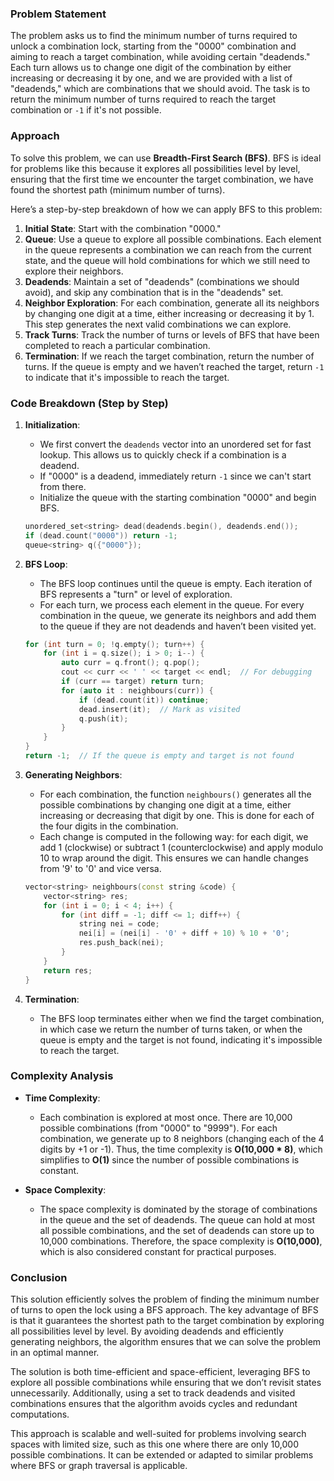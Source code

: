 ### Problem Statement

The problem asks us to find the minimum number of turns required to unlock a combination lock, starting from the "0000" combination and aiming to reach a target combination, while avoiding certain "deadends." Each turn allows us to change one digit of the combination by either increasing or decreasing it by one, and we are provided with a list of "deadends," which are combinations that we should avoid. The task is to return the minimum number of turns required to reach the target combination or `-1` if it's not possible.

### Approach

To solve this problem, we can use **Breadth-First Search (BFS)**. BFS is ideal for problems like this because it explores all possibilities level by level, ensuring that the first time we encounter the target combination, we have found the shortest path (minimum number of turns).

Here’s a step-by-step breakdown of how we can apply BFS to this problem:

1. **Initial State**: Start with the combination "0000."
2. **Queue**: Use a queue to explore all possible combinations. Each element in the queue represents a combination we can reach from the current state, and the queue will hold combinations for which we still need to explore their neighbors.
3. **Deadends**: Maintain a set of "deadends" (combinations we should avoid), and skip any combination that is in the "deadends" set.
4. **Neighbor Exploration**: For each combination, generate all its neighbors by changing one digit at a time, either increasing or decreasing it by 1. This step generates the next valid combinations we can explore.
5. **Track Turns**: Track the number of turns or levels of BFS that have been completed to reach a particular combination.
6. **Termination**: If we reach the target combination, return the number of turns. If the queue is empty and we haven’t reached the target, return `-1` to indicate that it's impossible to reach the target.

### Code Breakdown (Step by Step)

1. **Initialization**:
   - We first convert the `deadends` vector into an unordered set for fast lookup. This allows us to quickly check if a combination is a deadend.
   - If "0000" is a deadend, immediately return `-1` since we can't start from there.
   - Initialize the queue with the starting combination "0000" and begin BFS.
   ```cpp
   unordered_set<string> dead(deadends.begin(), deadends.end());
   if (dead.count("0000")) return -1;
   queue<string> q({"0000"});
   ```

2. **BFS Loop**:
   - The BFS loop continues until the queue is empty. Each iteration of BFS represents a "turn" or level of exploration.
   - For each turn, we process each element in the queue. For every combination in the queue, we generate its neighbors and add them to the queue if they are not deadends and haven’t been visited yet.
   ```cpp
   for (int turn = 0; !q.empty(); turn++) {
       for (int i = q.size(); i > 0; i--) {
           auto curr = q.front(); q.pop();
           cout << curr << ' ' << target << endl;  // For debugging
           if (curr == target) return turn;
           for (auto it : neighbours(curr)) {
               if (dead.count(it)) continue;
               dead.insert(it);  // Mark as visited
               q.push(it);
           }
       }
   }
   return -1;  // If the queue is empty and target is not found
   ```

3. **Generating Neighbors**:
   - For each combination, the function `neighbours()` generates all the possible combinations by changing one digit at a time, either increasing or decreasing that digit by one. This is done for each of the four digits in the combination.
   - Each change is computed in the following way: for each digit, we add 1 (clockwise) or subtract 1 (counterclockwise) and apply modulo 10 to wrap around the digit. This ensures we can handle changes from '9' to '0' and vice versa.
   ```cpp
   vector<string> neighbours(const string &code) {
       vector<string> res;
       for (int i = 0; i < 4; i++) {
           for (int diff = -1; diff <= 1; diff++) {
               string nei = code;
               nei[i] = (nei[i] - '0' + diff + 10) % 10 + '0';
               res.push_back(nei);
           }
       }
       return res;
   }
   ```

4. **Termination**:
   - The BFS loop terminates either when we find the target combination, in which case we return the number of turns taken, or when the queue is empty and the target is not found, indicating it's impossible to reach the target.

### Complexity Analysis

- **Time Complexity**:
  - Each combination is explored at most once. There are 10,000 possible combinations (from "0000" to "9999"). For each combination, we generate up to 8 neighbors (changing each of the 4 digits by +1 or -1). Thus, the time complexity is **O(10,000 * 8)**, which simplifies to **O(1)** since the number of possible combinations is constant.
  
- **Space Complexity**:
  - The space complexity is dominated by the storage of combinations in the queue and the set of deadends. The queue can hold at most all possible combinations, and the set of deadends can store up to 10,000 combinations. Therefore, the space complexity is **O(10,000)**, which is also considered constant for practical purposes.

### Conclusion

This solution efficiently solves the problem of finding the minimum number of turns to open the lock using a BFS approach. The key advantage of BFS is that it guarantees the shortest path to the target combination by exploring all possibilities level by level. By avoiding deadends and efficiently generating neighbors, the algorithm ensures that we can solve the problem in an optimal manner.

The solution is both time-efficient and space-efficient, leveraging BFS to explore all possible combinations while ensuring that we don’t revisit states unnecessarily. Additionally, using a set to track deadends and visited combinations ensures that the algorithm avoids cycles and redundant computations.

This approach is scalable and well-suited for problems involving search spaces with limited size, such as this one where there are only 10,000 possible combinations. It can be extended or adapted to similar problems where BFS or graph traversal is applicable.